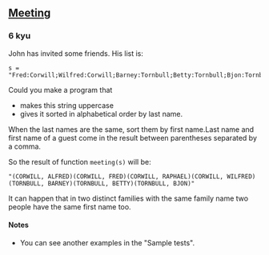 <h2><a href=https://www.codewars.com/kata/59df2f8f08c6cec835000012/train/javascript target="_blank">Meeting</a></h2><h3>6 kyu</h3><p>John has invited some friends. His list is:</p><pre><code>s = "Fred:Corwill;Wilfred:Corwill;Barney:Tornbull;Betty:Tornbull;Bjon:Tornbull;Raphael:Corwill;Alfred:Corwill";</code></pre><p>Could you make a program that </p><ul><li>makes this string uppercase</li><li>gives it sorted in alphabetical order by last name.</li></ul><p>When the last names are the same, sort them by first name.Last name and first name of a guest come in the result between parentheses separated by a comma.</p><p>So the result of function <code>meeting(s)</code> will be:</p><pre><code>"(CORWILL, ALFRED)(CORWILL, FRED)(CORWILL, RAPHAEL)(CORWILL, WILFRED)(TORNBULL, BARNEY)(TORNBULL, BETTY)(TORNBULL, BJON)"</code></pre><p>It can happen that in two distinct families with the same family name two people have the same first name too.</p><h4 id="notes">Notes</h4><ul><li>You can see another examples in the "Sample tests".</li></ul>